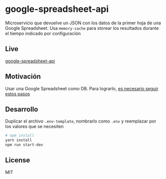 # google-spreadsheet-api

Microservicio que devuelve un JSON con los datos de la primer hoja de una Google Spreadsheet. Usa `memory-cache` para storear los resultados durante el tiempo indicado por configuración

## Live

[google-spreadsheet-api](http://spreadsheet-api.now.sh/)

## Motivación

Usar una Google Spreadsheet como DB. Para lograrlo, [es necesario seguir estos pasos](https://support.google.com/docs/answer/37579)

## Desarrollo

Duplicar el archivo `.env-template`, nombrarlo como `.env` y reemplazar por los valores que se necesiten

```bash
# npm install
yarn install
npm run start-dev
```

## License

MIT
